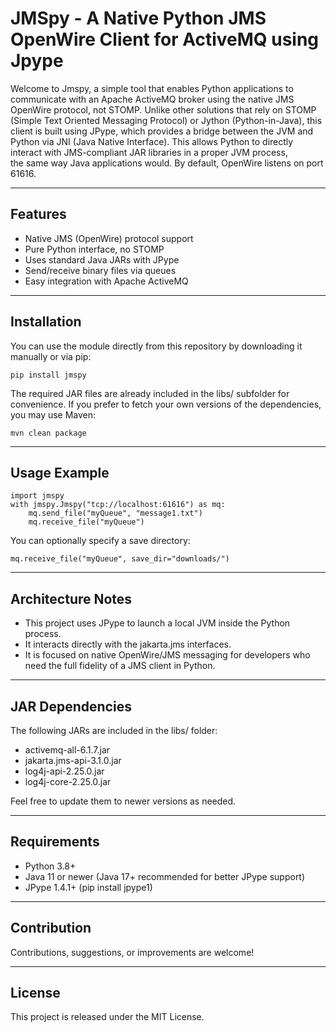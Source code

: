 # JMSpy - A Native Python JMS OpenWire Client for ActiveMQ using Jpype

Welcome to Jmspy, a simple tool that enables Python applications to communicate with an Apache ActiveMQ broker using the native JMS OpenWire protocol, not STOMP.
Unlike other solutions that rely on STOMP (Simple Text Oriented Messaging Protocol) or Jython (Python-in-Java), 
this client is built using JPype, which provides a bridge between the JVM and Python via JNI (Java Native Interface). 
This allows Python to directly interact with JMS-compliant JAR libraries in a proper JVM process,  
the same way Java applications would.
By default, OpenWire listens on port 61616.

---

## Features

- Native JMS (OpenWire) protocol support
- Pure Python interface, no STOMP
- Uses standard Java JARs with JPype
- Send/receive binary files via queues
- Easy integration with Apache ActiveMQ

---

## Installation

You can use the module directly from this repository by downloading it manually or via pip:

    pip install jmspy

The required JAR files are already included in the libs/ subfolder for convenience.
If you prefer to fetch your own versions of the dependencies, you may use Maven:

    mvn clean package

---

## Usage Example

    import jmspy
    with jmspy.Jmspy("tcp://localhost:61616") as mq:
        mq.send_file("myQueue", "message1.txt")
        mq.receive_file("myQueue")

You can optionally specify a save directory:

    mq.receive_file("myQueue", save_dir="downloads/")

---

## Architecture Notes

- This project uses JPype to launch a local JVM inside the Python process.
- It interacts directly with the jakarta.jms interfaces.
- It is focused on native OpenWire/JMS messaging for developers who need the full fidelity of a JMS client in Python.

---

## JAR Dependencies

The following JARs are included in the libs/ folder:

- activemq-all-6.1.7.jar
- jakarta.jms-api-3.1.0.jar
- log4j-api-2.25.0.jar
- log4j-core-2.25.0.jar

Feel free to update them to newer versions as needed.

---

## Requirements

- Python 3.8+
- Java 11 or newer (Java 17+ recommended for better JPype support)
- JPype 1.4.1+ (pip install jpype1)

---

## Contribution

Contributions, suggestions, or improvements are welcome! 

---

## License

This project is released under the MIT License.

